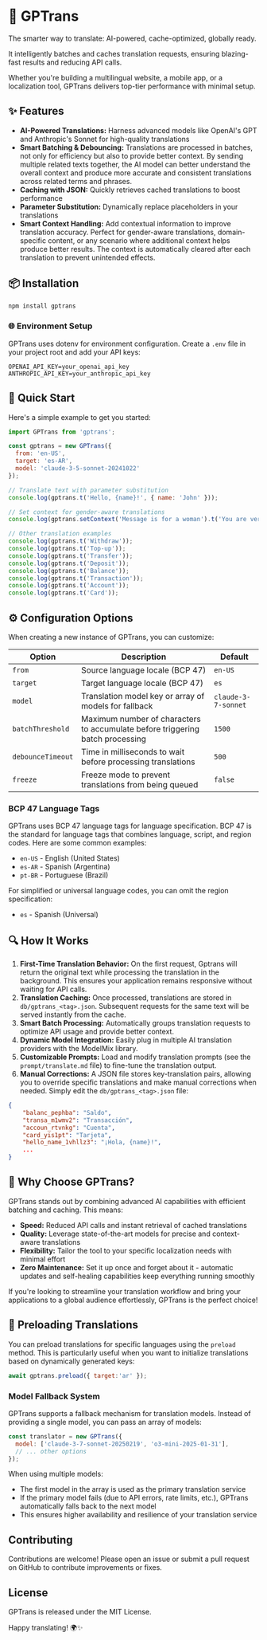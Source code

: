 # 🚆 GPTrans

The smarter way to translate: AI-powered, cache-optimized, globally ready.

It intelligently batches and caches translation requests, ensuring blazing-fast results and reducing API calls.

Whether you're building a multilingual website, a mobile app, or a localization tool, GPTrans delivers top-tier performance with minimal setup.

## ✨ Features

- **AI-Powered Translations:** Harness advanced models like OpenAI's GPT and Anthropic's Sonnet for high-quality translations
- **Smart Batching & Debouncing:** Translations are processed in batches, not only for efficiency but also to provide better context. By sending multiple related texts together, the AI model can better understand the overall context and produce more accurate and consistent translations across related terms and phrases.
- **Caching with JSON:** Quickly retrieves cached translations to boost performance
- **Parameter Substitution:** Dynamically replace placeholders in your translations
- **Smart Context Handling:** Add contextual information to improve translation accuracy. Perfect for gender-aware translations, domain-specific content, or any scenario where additional context helps produce better results. The context is automatically cleared after each translation to prevent unintended effects.

## 📦 Installation

```bash
npm install gptrans
```

### 🌐 Environment Setup

GPTrans uses dotenv for environment configuration. Create a `.env` file in your project root and add your API keys:

```env
OPENAI_API_KEY=your_openai_api_key
ANTHROPIC_API_KEY=your_anthropic_api_key
```

## 🚀 Quick Start

Here's a simple example to get you started:

```javascript
import GPTrans from 'gptrans';

const gptrans = new GPTrans({
  from: 'en-US',
  target: 'es-AR',
  model: 'claude-3-5-sonnet-20241022'
});

// Translate text with parameter substitution
console.log(gptrans.t('Hello, {name}!', { name: 'John' }));

// Set context for gender-aware translations
console.log(gptrans.setContext('Message is for a woman').t('You are very good'));

// Other translation examples
console.log(gptrans.t('Withdraw'));
console.log(gptrans.t('Top-up'));
console.log(gptrans.t('Transfer'));
console.log(gptrans.t('Deposit'));
console.log(gptrans.t('Balance'));
console.log(gptrans.t('Transaction'));
console.log(gptrans.t('Account'));
console.log(gptrans.t('Card'));
```

## ⚙️ Configuration Options

When creating a new instance of GPTrans, you can customize:

| Option | Description | Default |
|--------|-------------|---------|
| `from` | Source language locale (BCP 47) | `en-US` |
| `target` | Target language locale (BCP 47) | `es` |
| `model` | Translation model key or array of models for fallback | `claude-3-7-sonnet` |
| `batchThreshold` | Maximum number of characters to accumulate before triggering batch processing | `1500` |
| `debounceTimeout` | Time in milliseconds to wait before processing translations | `500` |
| `freeze` | Freeze mode to prevent translations from being queued | `false` |

### BCP 47 Language Tags

GPTrans uses BCP 47 language tags for language specification. BCP 47 is the standard for language tags that combines language, script, and region codes. Here are some common examples:

- `en-US` - English (United States)
- `es-AR` - Spanish (Argentina)
- `pt-BR` - Portuguese (Brazil)

For simplified or universal language codes, you can omit the region specification:
- `es` - Spanish (Universal)

## 🔍 How It Works

1. **First-Time Translation Behavior:** On the first request, Gptrans will return the original text while processing the translation in the background. This ensures your application remains responsive without waiting for API calls.
2. **Translation Caching:** Once processed, translations are stored in `db/gptrans_<tag>.json`. Subsequent requests for the same text will be served instantly from the cache.
3. **Smart Batch Processing:** Automatically groups translation requests to optimize API usage and provide better context.
4. **Dynamic Model Integration:** Easily plug in multiple AI translation providers with the ModelMix library.
5. **Customizable Prompts:** Load and modify translation prompts (see the `prompt/translate.md` file) to fine-tune the translation output.
6. **Manual Corrections:** A JSON file stores key-translation pairs, allowing you to override specific translations and make manual corrections when needed. Simply edit the `db/gptrans_<tag>.json` file:

```json
{
    "balanc_pephba": "Saldo",
    "transa_m1wmv2": "Transacción",
    "accoun_rtvnkg": "Cuenta",
    "card_yis1pt": "Tarjeta",
    "hello_name_1vhllz3": "¡Hola, {name}!",
    ...
}
```

## 🎉 Why Choose GPTrans?

GPTrans stands out by combining advanced AI capabilities with efficient batching and caching. This means:

- **Speed:** Reduced API calls and instant retrieval of cached translations
- **Quality:** Leverage state-of-the-art models for precise and context-aware translations
- **Flexibility:** Tailor the tool to your specific localization needs with minimal effort
- **Zero Maintenance:** Set it up once and forget about it - automatic updates and self-healing capabilities keep everything running smoothly

If you're looking to streamline your translation workflow and bring your applications to a global audience effortlessly, GPTrans is the perfect choice!

## 🔄 Preloading Translations

You can preload translations for specific languages using the `preload` method. This is particularly useful when you want to initialize translations based on dynamically generated keys:

```javascript
await gptrans.preload({ target:'ar' });
```

### Model Fallback System

GPTrans supports a fallback mechanism for translation models. Instead of providing a single model, you can pass an array of models:

```javascript
const translator = new GPTrans({
  model: ['claude-3-7-sonnet-20250219', 'o3-mini-2025-01-31'],
  // ... other options
});
```

When using multiple models:
- The first model in the array is used as the primary translation service
- If the primary model fails (due to API errors, rate limits, etc.), GPTrans automatically falls back to the next model
- This ensures higher availability and resilience of your translation service

## Contributing

Contributions are welcome! Please open an issue or submit a pull request on GitHub to contribute improvements or fixes.

## License

GPTrans is released under the MIT License.

Happy translating! 🌍✨

